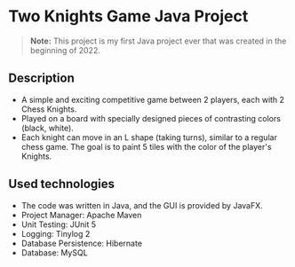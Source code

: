 # Two Knights Game Java Project
> **Note:** This project is my first Java project ever that was created in the beginning of 2022.
## Description
- A simple and exciting competitive game between 2 players, each with 2 Chess Knights.
- Played on a board with specially designed pieces of contrasting colors (black, white).
- Each knight can move in an L shape (taking turns), similar to a regular chess game. The goal is to paint 5 tiles with the color of the player's Knights.
## Used technologies
- The code was written in Java, and the GUI is provided by JavaFX.
- Project Manager: Apache Maven
- Unit Testing: JUnit 5
- Logging: Tinylog 2
- Database Persistence: Hibernate
- Database: MySQL